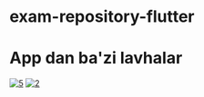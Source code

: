 # exam-repository-flutter
# App dan ba'zi lavhalar
<a href="https://ibb.co/KXF2CbC"><img src="https://i.ibb.co/c1D6zkz/5.jpg" alt="5" border="0"></a>
<a href="https://ibb.co/QHvZm8V"><img src="https://i.ibb.co/T0MZhKG/2.jpg" alt="2" border="0"></a>
